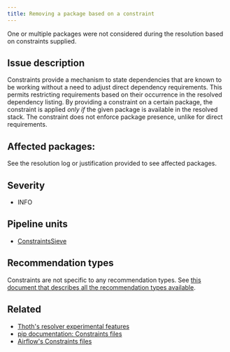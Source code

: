 ```yaml
---
title: Removing a package based on a constraint
---
```


One or multiple packages were not considered during the resolution based on
constraints supplied.

## Issue description

Constraints provide a mechanism to state dependencies that are known to be
working without a need to adjust direct dependency requirements. This permits
restricting requirements based on their occurrence in the resolved dependency
listing. By providing a constraint on a certain package, the constraint is
applied *only if* the given package is available in the resolved stack. The
constraint does not enforce package presence, unlike for direct requirements.

## Affected packages:

See the resolution log or justification provided to see affected packages.

## Severity

 * INFO

## Pipeline units

 * [ConstraintsSieve](https://thoth-station.ninja/docs/developers/adviser/thoth.adviser.sieves.html#thoth.adviser.sieves.ConstraintsSieve)

## Recommendation types

Constraints are not specific to any recommendation types.  See [this document
that describes all the recommendation types
available](http://thoth-station.ninja/recommendation-types).

## Related

 * [Thoth's resolver experimental features][1]
 * [pip documentation: Constraints files][2]
 * [Airflow's Constraints files][3]
 
[1]: https://thoth-station.ninja/docs/developers/adviser/experimental_features.html#constaints-files
[2]: https://pip.pypa.io/en/stable/user_guide/#constraints-files
[3]: https://airflow.apache.org/docs/apache-airflow/stable/installation.html#constraints-files
